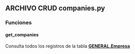 ## ARCHIVO CRUD companies.py
### Funciones

#### get_companies

Consulta todos los registros de la tabla <a href="../../../../../sistema/direccion/direccion/#generalproducto"> 
    <strong>GENERAL.Empresa</strong>
  </a>